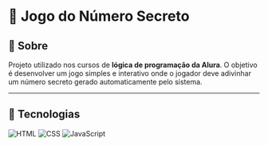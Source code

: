 # 🎯 Jogo do Número Secreto

## 📝 Sobre

Projeto utilizado nos cursos de **lógica de programação da Alura**. O objetivo é desenvolver um jogo simples e interativo onde o jogador deve adivinhar um número secreto gerado automaticamente pelo sistema.

---

## 🚀 Tecnologias

![HTML](https://img.shields.io/badge/HTML-000?style=for-the-badge&logo=html5&logoColor=white&labelColor=E34F26)
![CSS](https://img.shields.io/badge/CSS-000?style=for-the-badge&logo=css3&logoColor=white&labelColor=1572B6)
![JavaScript](https://img.shields.io/badge/JavaScript-000?style=for-the-badge&logo=javascript&logoColor=black&labelColor=F0DB4F)

